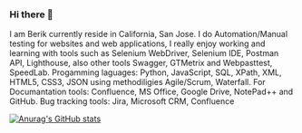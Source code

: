### Hi there 👋

I am Berik currently reside in California, San Jose. I do Automation/Manual testing for websites and web applications, I really enjoy working and learning with tools such as Selenium WebDriver, Selenium IDE, Postman API, Lighthouse, also other tools Swagger, GTMetrix and Webpasttest, SpeedLab.
Progamming laguages: Python, JavaScript, SQL, XPath, XML, HTML5, CSS3, JSON using methodiligies Agile/Scrum, Waterfall. For Documantation tools: Confluence, MS Office, Google Drive, NotePad++ and GitHub.
Bug tracking tools: Jira, Microsoft CRM, Confluence

[![Anurag's GitHub stats](https://github-readme-stats.vercel.app/api?username=berik-k)](https://github.com/anuraghazra/github-readme-stats)
